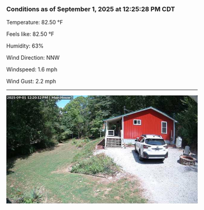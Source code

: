 ### Conditions as of September 1, 2025 at 12:25:28 PM CDT 

Temperature: 82.50 &deg;F

Feels like: 82.50 &deg;F

Humidity: 63%

Wind Direction: NNW

Windspeed: 1.6 mph

Wind Gust: 2.2 mph

---

<img src="./images/latest.jpeg"/>

